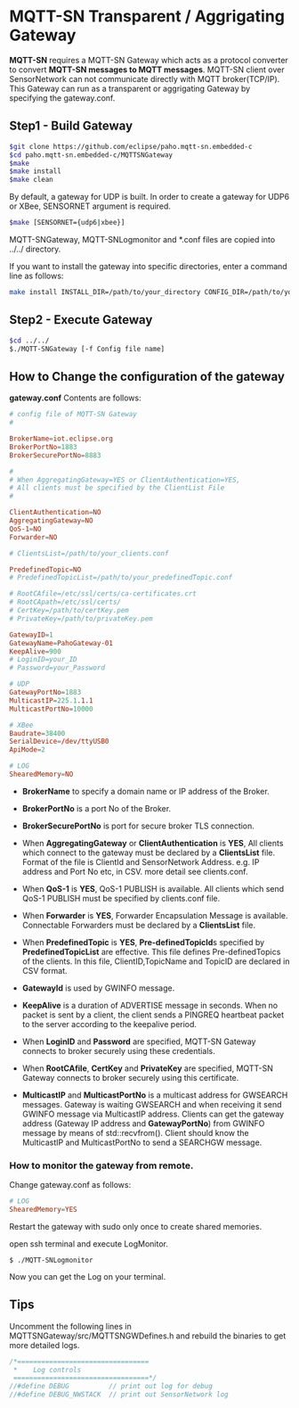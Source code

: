# MQTT-SN Transparent / Aggrigating Gateway

**MQTT-SN** requires a MQTT-SN Gateway which acts as a protocol converter to convert **MQTT-SN messages to MQTT messages**. MQTT-SN client over SensorNetwork can not communicate directly with MQTT broker(TCP/IP).
This Gateway can run as a transparent or aggrigating Gateway by specifying the gateway.conf.

## **Step1 - Build Gateway**

````bash
$git clone https://github.com/eclipse/paho.mqtt-sn.embedded-c
$cd paho.mqtt-sn.embedded-c/MQTTSNGateway
$make
$make install
$make clean
````

By default, a gateway for UDP is built.
In order to create a gateway for UDP6 or XBee, SENSORNET argument is required.

```bash
$make [SENSORNET={udp6|xbee}]
```

MQTT-SNGateway, MQTT-SNLogmonitor and *.conf files are copied into ../../ directory.

If you want to install the gateway into specific directories, enter a command line as follows:

````bash
make install INSTALL_DIR=/path/to/your_directory CONFIG_DIR=/path/to/your_directory
````

## **Step2 - Execute Gateway**

````bash
$cd ../../
$./MQTT-SNGateway [-f Config file name]
````

## **How to Change the configuration of the gateway**

**gateway.conf**   Contents are follows:

```conf
# config file of MQTT-SN Gateway
#

BrokerName=iot.eclipse.org
BrokerPortNo=1883
BrokerSecurePortNo=8883

#
# When AggregatingGateway=YES or ClientAuthentication=YES,
# All clients must be specified by the ClientList File  
#

ClientAuthentication=NO
AggregatingGateway=NO
QoS-1=NO
Forwarder=NO

# ClientsList=/path/to/your_clients.conf

PredefinedTopic=NO
# PredefinedTopicList=/path/to/your_predefinedTopic.conf

# RootCAfile=/etc/ssl/certs/ca-certificates.crt
# RootCApath=/etc/ssl/certs/
# CertKey=/path/to/certKey.pem
# PrivateKey=/path/to/privateKey.pem

GatewayID=1
GatewayName=PahoGateway-01
KeepAlive=900
# LoginID=your_ID
# Password=your_Password

# UDP
GatewayPortNo=1883
MulticastIP=225.1.1.1
MulticastPortNo=10000

# XBee
Baudrate=38400
SerialDevice=/dev/ttyUSB0
ApiMode=2

# LOG
ShearedMemory=NO
```

* **BrokerName** to specify a domain name or IP address of the Broker.

* **BrokerPortNo** is a port No of the Broker.

* **BrokerSecurePortNo** is port for secure broker TLS connection.

* When **AggregatingGateway** or **ClientAuthentication** is **YES**, All clients which connect to the gateway must be declared by a **ClientsList** file.
Format of the file is ClientId and SensorNetwork Address. e.g. IP address and Port No etc, in CSV. more detail see clients.conf.

* When **QoS-1** is **YES**, QoS-1 PUBLISH is available. All clients which send QoS-1 PUBLISH must be specified by clients.conf file.

* When **Forwarder** is **YES**, Forwarder Encapsulation Message is available. Connectable Forwarders must be declared by a **ClientsList** file.

* When **PredefinedTopic** is **YES**, **Pre-definedTopicId**s  specified by **PredefinedTopicList** are effective. This file defines Pre-definedTopics of the clients. In this file, ClientID,TopicName and TopicID are declared in CSV format.

* **GatewayId** is used by GWINFO message.

* **KeepAlive** is a duration of ADVERTISE message in seconds. When no packet is sent by a client, the client sends a PINGREQ heartbeat packet to the server according to the keepalive period.

* When **LoginID** and **Password** are specified, MQTT-SN Gateway connects to broker securely using these credentials.

* When **RootCAfile**, **CertKey** and **PrivateKey** are specified, MQTT-SN Gateway connects to broker securely using this certificate.

* **MulticastIP** and **MulticastPortNo** is a multicast address for GWSEARCH messages. Gateway is waiting GWSEARCH  and when receiving it send GWINFO message via MulticastIP address. Clients can get the gateway address (Gateway IP address and **GatewayPortNo**) from GWINFO message by means of std::recvfrom().
Client should know the MulticastIP and MulticastPortNo to send a SEARCHGW message.

### **How to monitor the gateway from remote.**

Change gateway.conf as follows:

```conf
# LOG
ShearedMemory=YES
````

Restart the gateway with sudo only once to create shared memories.

open ssh terminal and execute LogMonitor.

`$ ./MQTT-SNLogmonitor`

Now you can get the Log on your terminal.

## **Tips**

Uncomment the following lines in MQTTSNGateway/src/MQTTSNGWDefines.h and rebuild the binaries to get more detailed logs.

```c
/*=================================
 *    Log controls
 ==================================*/
//#define DEBUG          // print out log for debug
//#define DEBUG_NWSTACK  // print out SensorNetwork log
```
